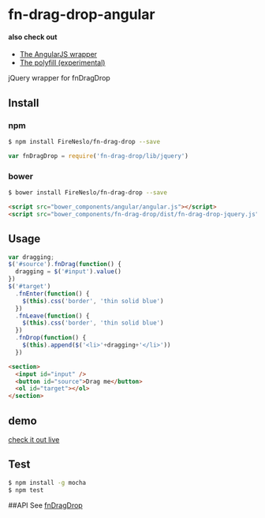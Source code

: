 fn-drag-drop-angular
===
#### also check out
* [The AngularJS wrapper](angular.md)
* [The polyfill (experimental)](polyfill.md)

jQuery wrapper for fnDragDrop

## Install
### npm
```bash
$ npm install FireNeslo/fn-drag-drop --save
```
```js
var fnDragDrop = require('fn-drag-drop/lib/jquery')
```
### bower
```bash
$ bower install FireNeslo/fn-drag-drop --save
```
```html
<script src="bower_components/angular/angular.js"></script>
<script src="bower_components/fn-drag-drop/dist/fn-drag-drop-jquery.js"></script>
```
## Usage
```js
var dragging;
$('#source').fnDrag(function() {
  dragging = $('#input').value()
})
$('#target')
  .fnEnter(function() {
    $(this).css('border', 'thin solid blue')
  })
  .fnLeave(function() {
    $(this).css('border', 'thin solid blue')
  })
  .fnDrop(function() {
    $(this).append($('<li>'+dragging+'</li>'))
  })
```
```html
<section>
  <input id="input" />
  <button id="source">Drag me</button>
  <ol id="target"></ol>
</section>
```

## demo
  [check it out live](http://fireneslo.github.io/fn-drag-drop/demo/jquery)

## Test
```bash
$ npm install -g mocha
$ npm test
```
##API
See [fnDragDrop](../README.md)
